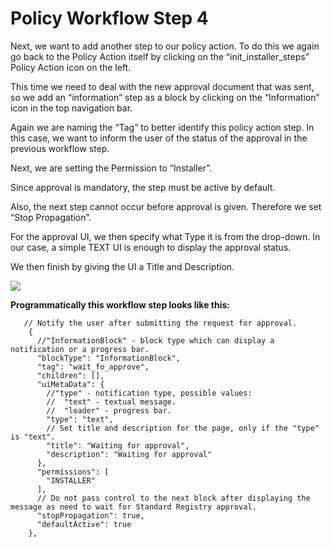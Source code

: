 # Policy Workflow Step 4

Next, we want to add another step to our policy action. To do this we again go back to the Policy Action itself by clicking on the “init\_installer\_steps” Policy Action icon on the left.

This time we need to deal with the new approval document that was sent, so we add an “information” step as a block by clicking on the “Information” icon in the top navigation bar.

Again we are naming the “Tag” to better identify this policy action step. In this case, we want to inform the user of the status of the approval in the previous workflow step.

Next, we are setting the Permission to “Installer”.

Since approval is mandatory, the step must be active by default.

Also, the next step cannot occur before approval is given. Therefore we set “Stop Propagation”.

For the approval UI, we then specify what Type it is from the drop-down. In our case, a simple TEXT UI is enough to display the approval status.

We then finish by giving the UI a Title and Description.

![](../.gitbook/assets/PW\_9.png)

**Programmatically this workflow step looks like this:**

```
   // Notify the user after submitting the request for approval.
    {
      //"InformationBlock" - block type which can display a notification or a progress bar.
      "blockType": "InformationBlock",
      "tag": "wait_fo_approve",
      "children": [],
      "uiMetaData": {
        //"type" - notification type, possible values:
        //  "text" - textual message.
        //  "loader" - progress bar.
        "type": "text",
        // Set title and description for the page, only if the "type" is "text".
        "title": "Waiting for approval",
        "description": "Waiting for approval"
      },
      "permissions": [
        "INSTALLER"
      ],
      // Do not pass control to the next block after displaying the message as need to wait for Standard Registry approval.
      "stopPropagation": true,
      "defaultActive": true
    },
```
